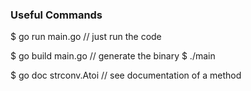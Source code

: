 ### Useful Commands

$ go run main.go  // just run the code

$ go build main.go // generate the binary
$ ./main

$ go doc strconv.Atoi // see documentation of a method